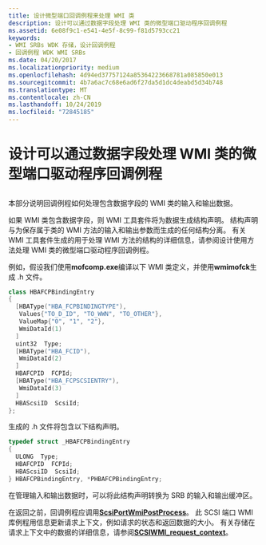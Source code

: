 ```yaml
---
title: 设计微型端口回调例程来处理 WMI 类
description: 设计可以通过数据字段处理 WMI 类的微型端口驱动程序回调例程
ms.assetid: 6e08f9c1-e541-4e5f-8c99-f81d5793cc21
keywords:
- WMI SRBs WDK 存储，设计回调例程
- 回调例程 WDK WMI SRBs
ms.date: 04/20/2017
ms.localizationpriority: medium
ms.openlocfilehash: 4d94ed37757124a85364223668781a085850e013
ms.sourcegitcommit: 4b7a6ac7c68e6ad6f27da5d1dc4deabd5d34b748
ms.translationtype: MT
ms.contentlocale: zh-CN
ms.lasthandoff: 10/24/2019
ms.locfileid: "72845185"
---
```

# <a name="designing-a-miniport-driver-callback-routine-that-handles-wmi-classes-with-data-fields"></a>设计可以通过数据字段处理 WMI 类的微型端口驱动程序回调例程


## <span id="ddk_designing_a_miniport_driver_callback_routine_that_handles_wmi_clas"></span><span id="DDK_DESIGNING_A_MINIPORT_DRIVER_CALLBACK_ROUTINE_THAT_HANDLES_WMI_CLAS"></span>


本部分说明回调例程如何处理包含数据字段的 WMI 类的输入和输出数据。

如果 WMI 类包含数据字段，则 WMI 工具套件将为数据生成结构声明。 结构声明与为保存属于类的 WMI 方法的输入和输出参数而生成的任何结构分离。 有关 WMI 工具套件生成的用于处理 WMI 方法的结构的详细信息，请参阅设计使用方法处理 WMI 类的微型端口驱动程序回调例程。

例如，假设我们使用**mofcomp.exe**编译以下 WMI 类定义，并使用**wmimofck**生成 .h 文件。

```cpp
class HBAFCPBindingEntry
{
  [HBAType("HBA_FCPBINDINGTYPE"),
   Values{"TO_D_ID", "TO_WWN", "TO_OTHER"},
   ValueMap{"0", "1", "2"},
   WmiDataId(1)
  ]
  uint32  Type;
  [HBAType("HBA_FCID"),
   WmiDataId(2)
  ]
  HBAFCPID  FCPId;
  [HBAType("HBA_FCPSCSIENTRY"),
   WmiDataId(3)
  ]
  HBAScsiID  ScsiId;
};
```

生成的 .h 文件将包含以下结构声明。

```cpp
typedef struct _HBAFCPBindingEntry
{
  ULONG  Type;
  HBAFCPID  FCPId;
  HBAScsiID  ScsiId;
} HBAFCPBindingEntry, *PHBAFCPBindingEntry;
```

在管理输入和输出数据时，可以将此结构声明转换为 SRB 的输入和输出缓冲区。

在返回之前，回调例程应调用[**ScsiPortWmiPostProcess**](https://docs.microsoft.com/windows-hardware/drivers/ddi/scsiwmi/nf-scsiwmi-scsiportwmipostprocess)。 此 SCSI 端口 WMI 库例程用信息更新请求上下文，例如请求的状态和返回数据的大小。 有关存储在请求上下文中的数据的详细信息，请参阅[**SCSIWMI\_request\_context**](https://docs.microsoft.com/windows-hardware/drivers/ddi/scsiwmi/ns-scsiwmi-scsiwmi_request_context)。

 

 




